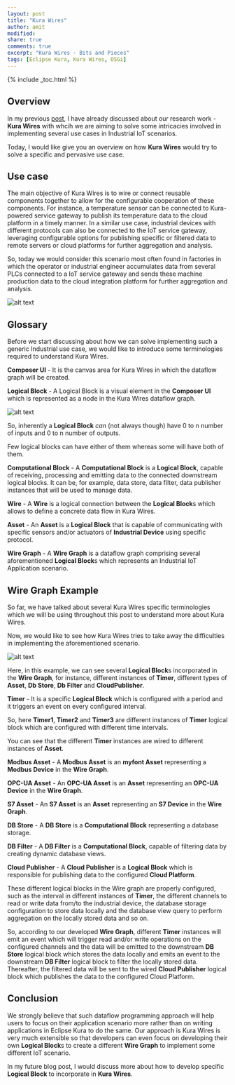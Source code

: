 ```yaml
---
layout: post
title: "Kura Wires"
author: amit
modified:
share: true
comments: true
excerpt: "Kura Wires - Bits and Pieces"
tags: [Eclipse Kura, Kura Wires, OSGi]
---
```


{% include _toc.html %}

## Overview

In my previous [post](https://dzone.com/articles/kura-wires), I have already discussed about our research work - **Kura Wires** with whcih we are aiming to solve some intricacies involved in implementing several use cases in Industrial IoT scenarios.

Today, I would like give you an overview on how **Kura Wires** would try to solve a specific and pervasive use case.

## Use case

The main objective of Kura Wires is to wire or connect reusable components together to allow for the configurable cooperation of these components. For instance, a temperature sensor can be connected to Kura-powered service gateway to publish its temperature data to the cloud platform in a timely manner. In a similar use case, industrial devices with different protocols can also be connected to the IoT service gateway, leveraging configurable options for publishing specific or filtered data to remote servers or cloud platforms for further aggregation and analysis.

So, today we would consider this scenario most often found in factories in which the operator or industrial engineer accumulates data from several PLCs connected to a IoT service gateway and sends these machine production data to the cloud integration platform for further aggregation and analysis.

![alt text](https://s7.postimg.org/73rm94pu3/scenario.png "Industrial IoT Scenario")

## Glossary

Before we start discussing about how we can solve implementing such a generic Industrial use case, we would like to introduce some terminologies required to understand Kura Wires.

**Composer UI** - It is the canvas area for Kura Wires in which the dataflow graph will be created.

**Logical Block** - A Logical Block is a visual element in the **Composer UI** which is represented as a node in the Kura Wires dataflow graph.

![alt text](https://s7.postimg.org/mebnn7xbv/logical_block.png "Logical Block")

So, inherently a **Logical Block** *can* (not always though) have 0 to n number of inputs and 0 to n number of outputs.

Few logical blocks can have either of them whereas some will have both of them.

**Computational Block** - A **Computational Block** is a **Logical Block**, capable of receiving, processing and emitting data to the connected downstream logical blocks. It can be, for example, data store, data filter, data publisher instances that will be used to manage data.

**Wire** - A **Wire** is a logical connection between the **Logical Block**s which allows to define a concrete data flow in Kura Wires.

**Asset** - An **Asset**  is a **Logical Block** that is capable of communicating with specific sensors and/or actuators of **Industrial Device** using specific protocol.

**Wire Graph** - A **Wire Graph** is a dataflow graph comprising several aforementioned **Logical Block**s which represents an Industrial IoT Application scenario.


## Wire Graph Example

So far, we have talked about several Kura Wires specific terminologies which we will be using throughout this post to understand more about Kura Wires.

Now, we would like to see how Kura Wires tries to take away the difficulties in implementing the aforementioned scenario.

![alt text](https://s8.postimg.org/6jokzr1ad/kura_wires.png "Kura Wires Wire Graph")

Here, in this example, we can see several **Logical Block**s incorporated in the **Wire Graph**, for instance, different instances of **Timer**, different types of **Asset**, **Db Store**, **Db Filter** and **CloudPublisher**.

**Timer** - It is a specific **Logical Block** which is configured with a period and it triggers an event on every configured interval.

So, here **Timer1**, **Timer2** and **Timer3** are different instances of **Timer** logical block which are configured with different time intervals.

You can see that the different **Timer** instances are wired to different instances of **Asset**.

**Modbus Asset** - A **Modbus Asset** is an **myfont Asset** representing a **Modbus Device** in the **Wire Graph**.

**OPC-UA Asset** - An **OPC-UA Asset** is an **Asset** representing an **OPC-UA Device** in the **Wire Graph**.

**S7 Asset** - An **S7 Asset** is an **Asset** representing an **S7 Device** in the **Wire Graph**.

**DB Store** - A **DB Store** is a **Computational Block** representing a database storage.

**DB Filter** - A **DB Filter** is a **Computational Block**, capable of filtering data by creating dynamic database views.

**Cloud Publisher** - A **Cloud Publisher** is a **Logical Block** which is responsible for publishing data to the configured **Cloud Platform**.

These different logical blocks in the Wire graph are properly configured, such as the interval in different instances of **Timer**, the different channels to read or write data from/to the industrial device, the database storage configuration to store data locally and the database view query to perform aggregation on the locally stored data and so on.

So, according to our developed **Wire Graph**, different **Timer** instances will emit an event which will trigger read and/or write operations on the configured channels and the data will be emitted to the downstream **DB Store** logical block which stores the data locally and emits an event to the downstream **DB Filter** logical block to filter the locally stored data. Thereafter, the filtered data will be sent to the wired **Cloud Publisher** logical block which publishes the data to the configured Cloud Platform.

## Conclusion

We strongly believe that such dataflow programming approach will help users to focus on their application scenario more rather than on writing applications in Eclipse Kura to do the same. Our approach is Kura Wires is very much extensible so that developers can even focus on developing their own **Logical Block**s to create a different **Wire Graph** to implement some different IoT scenario.

In my future blog post, I would discuss more about how to develop specific **Logical Block** to incorporate in **Kura Wires**.
